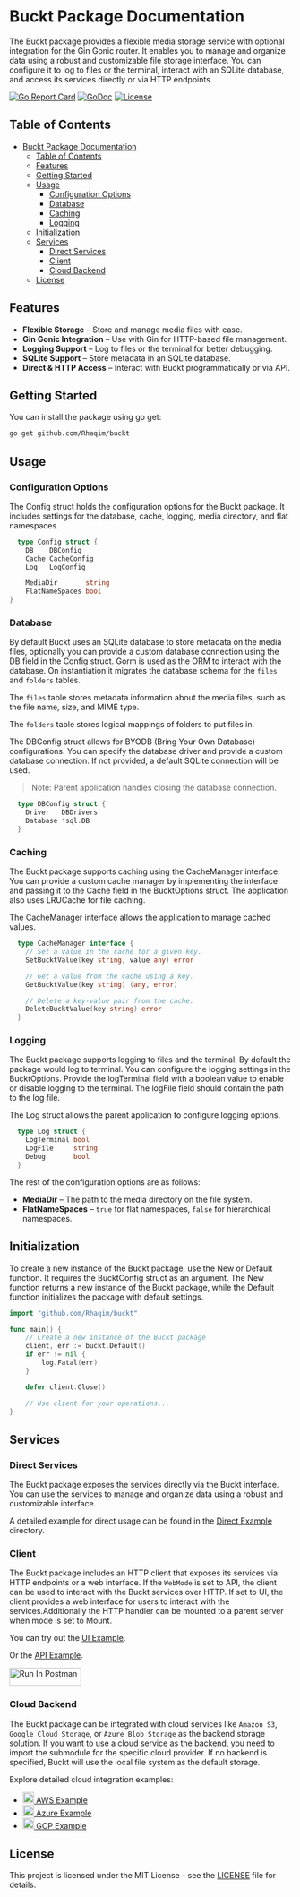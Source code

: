 # Buckt Package Documentation

The Buckt package provides a flexible media storage service with optional integration for the Gin Gonic router. It enables you to manage and organize data using a robust and customizable file storage interface. You can configure it to log to files or the terminal, interact with an SQLite database, and access its services directly or via HTTP endpoints.

[![Go Report Card](https://goreportcard.com/badge/github.com/Rhaqim/buckt)](https://goreportcard.com/report/github.com/Rhaqim/buckt)
[![GoDoc](https://godoc.org/github.com/Rhaqim/buckt?status.svg)](https://pkg.go.dev/github.com/Rhaqim/buckt)
[![License](https://img.shields.io/github/license/Rhaqim/buckt)](LICENSE)

## Table of Contents

- [Buckt Package Documentation](#buckt-package-documentation)
  - [Table of Contents](#table-of-contents)
  - [Features](#features)
  - [Getting Started](#getting-started)
  - [Usage](#usage)
    - [Configuration Options](#configuration-options)
    - [Database](#database)
    - [Caching](#caching)
    - [Logging](#logging)
  - [Initialization](#initialization)
  - [Services](#services)
    - [Direct Services](#direct-services)
    - [Client](#client)
    - [Cloud Backend](#cloud-backend)
  - [License](#license)

## Features

- **Flexible Storage** – Store and manage media files with ease.
- **Gin Gonic Integration** – Use with Gin for HTTP-based file management.
- **Logging Support** – Log to files or the terminal for better debugging.
- **SQLite Support** – Store metadata in an SQLite database.
- **Direct & HTTP Access** – Interact with Buckt programmatically or via API.

## Getting Started

You can install the package using go get:

```bash
go get github.com/Rhaqim/buckt
```

## Usage

### Configuration Options

The Config struct holds the configuration options for the Buckt package. It includes settings for the database, cache, logging, media directory, and flat namespaces.

```go
  type Config struct {
    DB    DBConfig
    Cache CacheConfig
    Log   LogConfig

    MediaDir       string
    FlatNameSpaces bool
}
```

### Database

By default Buckt uses an SQLite database to store metadata on the media files, optionally you can provide a custom database connection using the DB field in the Config struct. Gorm is used as the ORM to interact with the database. On instantiation it migrates the database schema for the `files` and `folders` tables.

The `files` table stores metadata information about the media files, such as the file name, size, and MIME type.

The `folders` table stores logical mappings of folders to put files in.

The DBConfig struct allows for BYODB (Bring Your Own Database) configurations. You can specify the database driver and provide a custom database connection. If not provided, a default SQLite connection will be used.

>Note: Parent application handles closing the database connection.

```go
  type DBConfig struct {
    Driver   DBDrivers
    Database *sql.DB
  }
```

### Caching

The Buckt package supports caching using the CacheManager interface. You can provide a custom cache manager by implementing the interface and passing it to the Cache field in the BucktOptions struct. The application also uses LRUCache for file caching.

The CacheManager interface allows the application to manage cached values.

```go
  type CacheManager interface {
    // Set a value in the cache for a given key.
    SetBucktValue(key string, value any) error

    // Get a value from the cache using a key.
    GetBucktValue(key string) (any, error)

    // Delete a key-value pair from the cache.
    DeleteBucktValue(key string) error
  }
```

### Logging

The Buckt package supports logging to files and the terminal. By default the package would log to terminal. You can configure the logging settings in the BucktOptions. Provide the logTerminal field with a boolean value to enable or disable logging to the terminal. The logFile field should contain the path to the log file.

The Log struct allows the parent application to configure logging options.

```go
  type Log struct {
    LogTerminal bool
    LogFile     string
    Debug       bool
  }
```

The rest of the configuration options are as follows:

- **MediaDir** – The path to the media directory on the file system.
- **FlatNameSpaces** – `true` for flat namespaces, `false` for hierarchical namespaces.

## Initialization

To create a new instance of the Buckt package, use the New or Default function. It requires the BucktConfig struct as an argument. The New function returns a new instance of the Buckt package, while the Default function initializes the package with default settings.

```go
import "github.com/Rhaqim/buckt"

func main() {
    // Create a new instance of the Buckt package
    client, err := buckt.Default()
    if err != nil {
        log.Fatal(err)
    }

    defer client.Close()

    // Use client for your operations...
}
```

## Services

### Direct Services

The Buckt package exposes the services directly via the Buckt interface. You can use the services to manage and organize data using a robust and customizable interface.

A detailed example for direct usage can be found in the [Direct Example](example/direct/main.go) directory.

### Client

The Buckt package includes an HTTP client that exposes its services via HTTP endpoints or a web interface. If the `WebMode` is set to API, the client can be used to interact with the Buckt services over HTTP. If set to UI, the client provides a web interface for users to interact with the services.Additionally the HTTP handler can be mounted to a parent server when mode is set to Mount.

You can try out the [UI Example](example/client/web/ui/main.go).

Or the [API Example](example/client/web/api/main.go).

[<img src="https://run.pstmn.io/button.svg" alt="Run In Postman" style="width: 128px; height: 32px;">](https://app.getpostman.com/run-collection/17061476-00806d0d-9584-4889-ade7-f8407932dba2?action=collection%2Ffork&source=rip_markdown&collection-url=entityId%3D17061476-00806d0d-9584-4889-ade7-f8407932dba2%26entityType%3Dcollection%26workspaceId%3D28697276-d953-482a-bd39-c4695366a55a)

### Cloud Backend

The Buckt package can be integrated with cloud services like `Amazon S3`, `Google Cloud Storage`, or `Azure Blob Storage` as the backend storage solution. If you want to use a cloud service as the backend, you need to import the submodule for the specific cloud provider. If no backend is specified, Buckt will use the local file system as the default storage.

Explore detailed cloud integration examples:

- [<img src="https://img.shields.io/badge/AWS%20S3-Cloud-orange?logo=amazon-aws&logoColor=white" alt="AWS S3" style="height: 20px;"> AWS Example](example/cloud/aws/main.go)
- [<img src="https://img.shields.io/badge/Azure%20Blob-Cloud-blue?logo=microsoft-azure&logoColor=white" alt="Azure Blob" style="height: 20px;"> Azure Example](example/cloud/azure/main.go)
- [<img src="https://img.shields.io/badge/GCP%20Storage-Cloud-yellow?logo=google-cloud&logoColor=white" alt="GCP Storage" style="height: 20px;"> GCP Example](example/cloud/gcp/main.go)

## License

This project is licensed under the MIT License - see the [LICENSE](LICENSE) file for details.
